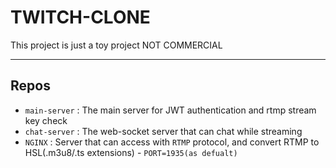 # TWITCH-CLONE

This project is just a toy project NOT COMMERCIAL

---

## Repos

* `main-server` : The main server for JWT authentication and rtmp stream key check
* `chat-server` : The web-socket server that can chat while streaming
* `NGINX` : Server that can access with `RTMP` protocol, and convert RTMP to HSL(.m3u8/.ts extensions) - `PORT=1935(as defualt)`